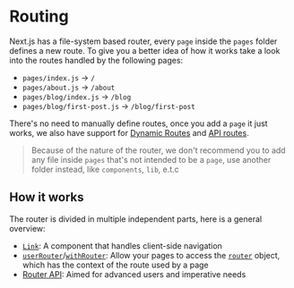 # Routing

Next.js has a file-system based router, every `page` inside the `pages` folder defines a new route. To give you a better idea of how it works take a look into the routes handled by the following pages:

- `pages/index.js` → `/`
- `pages/about.js` → `/about`
- `pages/blog/index.js` → `/blog`
- `pages/blog/first-post.js` → `/blog/first-post`

There's no need to manually define routes, once you add a `page` it just works, we also have support for [Dynamic Routes](/docs/routing/dynamic-routes.md) and [API routes](/docs/api-routes/introduction.md).

> Because of the nature of the router, we don't recommend you to add any file inside `pages` that's not intended to be a `page`, use another folder instead, like `components`, `lib`, e.t.c

## How it works

The router is divided in multiple independent parts, here is a general overview:

- [`Link`](/docs/routing/using-link.md): A component that handles client-side navigation
- [`userRouter`](/docs/routing/useRouter.md)/[`withRouter`](/docs/routing/withRouter.md): Allow your pages to access the [`router`](/docs/routing/router-object.md) object, which has the context of the route used by a page
- [Router API](/docs/api-reference/router/router.push.md): Aimed for advanced users and imperative needs
